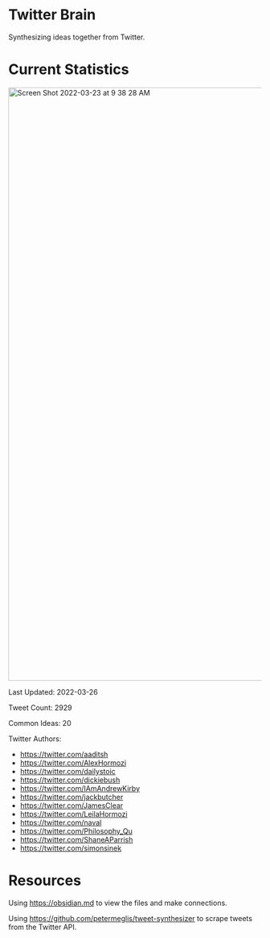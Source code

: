 # Twitter Brain
Synthesizing ideas together from Twitter.

# Current Statistics
<img width="1182" alt="Screen Shot 2022-03-23 at 9 38 28 AM" src="https://user-images.githubusercontent.com/24641573/159737818-908310c4-1a3a-44ea-9e77-c7eb9d21b464.png">

Last Updated: 2022-03-26

Tweet Count: 2929

Common Ideas: 20

Twitter Authors:
- https://twitter.com/aaditsh
- https://twitter.com/AlexHormozi
- https://twitter.com/dailystoic
- https://twitter.com/dickiebush
- https://twitter.com/IAmAndrewKirby
- https://twitter.com/jackbutcher
- https://twitter.com/JamesClear
- https://twitter.com/LeilaHormozi
- https://twitter.com/naval
- https://twitter.com/Philosophy_Qu
- https://twitter.com/ShaneAParrish
- https://twitter.com/simonsinek

# Resources
Using https://obsidian.md to view the files and make connections.

Using https://github.com/petermeglis/tweet-synthesizer to scrape tweets from the Twitter API.

